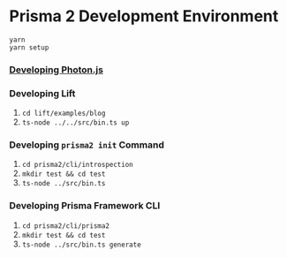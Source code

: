 # Prisma 2 Development Environment

```
yarn
yarn setup
```

### [Developing Photon.js](https://github.com/prisma/photonjs/tree/master/packages/photon#contributing)

### Developing Lift

1. `cd lift/examples/blog`
2. `ts-node ../../src/bin.ts up`

### Developing `prisma2 init` Command

1. `cd prisma2/cli/introspection`
2. `mkdir test && cd test`
3. `ts-node ../src/bin.ts`

### Developing Prisma Framework CLI

1. `cd prisma2/cli/prisma2`
2. `mkdir test && cd test`
3. `ts-node ../src/bin.ts generate`
